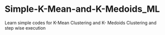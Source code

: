 # Simple-K-Mean-and-K-Medoids_ML
Learn simple codes for K-Mean Clustering and K- Medoids Clustering and step wise execution 
